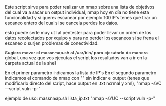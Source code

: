 Este script sirve para poder realizar un nmap sobre una lista de objetivos del cual va a sacar un output individual, nmap hoy en día no tiene esta funcionalidad y si queres escanear por ejemplo 100 IP's tenes que tirar un escaneo entero del cual si se cancela perdes los datos.

esto puede serle muy util al pentester para poder llevar un orden de los datos recolectados por equipo y para no perder los escaneos si se frena el escaneo o surjen problemas de conectividad.

Sugiero mover el massnmap.sh al /usr/bin/ para ejecutarlo de manera global, una vez que vos ejecutas el script los resultados van a ir en la carpeta actual de la shell

En el primer parametro indicamos la lista de IP's
En el segundo parametro indicamos el comando de nmap con "" sin indicar el output (tenes que modificarlo directo del script, hace output en .txt normal y xml), "nmap -sVC --script vuln -p-"

ejemplo de uso:
massnmap.sh lista_ip.txt "nmap -sVUC --script vuln -p-"
